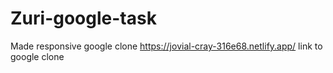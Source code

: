 # Zuri-google-task
Made responsive google clone 
https://jovial-cray-316e68.netlify.app/
link to google clone

